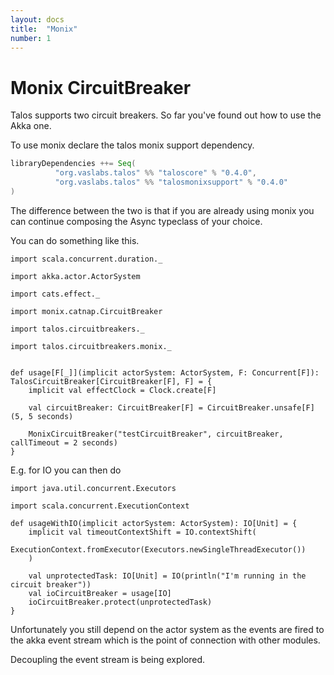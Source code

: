 ```yaml
---
layout: docs
title:  "Monix"
number: 1
---
```


# Monix CircuitBreaker

Talos supports two circuit breakers. So far you've found out how to use the Akka one.

To use monix declare the talos monix support dependency.

```scala
libraryDependencies ++= Seq(
          "org.vaslabs.talos" %% "taloscore" % "0.4.0",
          "org.vaslabs.talos" %% "talosmonixsupport" % "0.4.0"
)
```

The difference between the two is that if you are already using monix you can
continue composing the Async typeclass of your choice.

You can do something like this.

```tut:silent
import scala.concurrent.duration._

import akka.actor.ActorSystem

import cats.effect._

import monix.catnap.CircuitBreaker

import talos.circuitbreakers._

import talos.circuitbreakers.monix._


def usage[F[_]](implicit actorSystem: ActorSystem, F: Concurrent[F]): TalosCircuitBreaker[CircuitBreaker[F], F] = {
    implicit val effectClock = Clock.create[F]

    val circuitBreaker: CircuitBreaker[F] = CircuitBreaker.unsafe[F](5, 5 seconds)

    MonixCircuitBreaker("testCircuitBreaker", circuitBreaker, callTimeout = 2 seconds)
}
```
E.g. for IO you can then do
```tut:silent
import java.util.concurrent.Executors

import scala.concurrent.ExecutionContext

def usageWithIO(implicit actorSystem: ActorSystem): IO[Unit] = {
    implicit val timeoutContextShift = IO.contextShift(
        ExecutionContext.fromExecutor(Executors.newSingleThreadExecutor())
    )

    val unprotectedTask: IO[Unit] = IO(println("I'm running in the circuit breaker"))
    val ioCircuitBreaker = usage[IO]
    ioCircuitBreaker.protect(unprotectedTask)
}
```

Unfortunately you still depend on the actor system as the events are fired to the akka event stream which is the point of
connection with other modules.

Decoupling the event stream is being explored.